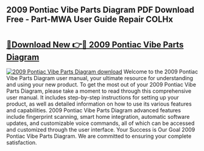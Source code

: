 ## 2009 Pontiac Vibe Parts Diagram PDF Download Free - Part-MWA User Guide Repair COLHx

# <h2><a href="http://dfktuu.blite.top/?on=2009+Pontiac+Vibe+Parts+Diagram">🔗Download New 👉🔴 2009 Pontiac Vibe Parts Diagram</a></h2>

[![2009 Pontiac Vibe Parts Diagram download](https://i.imgur.com/lujVjoI.png)](http://dfktuu.blite.top/?on=2009+Pontiac+Vibe+Parts+Diagram)
Welcome to the 2009 Pontiac Vibe Parts Diagram user manual, your ultimate resource for understanding and using your new product. To get the most out of your 2009 Pontiac Vibe Parts Diagram, please take a moment to read through this comprehensive user manual. It includes step-by-step instructions for setting up your product, as well as detailed information on how to use its various features and capabilities. 2009 Pontiac Vibe Parts Diagram advanced features include fingerprint scanning, smart home integration, automatic software updates, and customizable voice commands, all of which can be accessed and customized through the user interface. Your Success is Our Goal 2009 Pontiac Vibe Parts Diagram. We are committed to ensuring your complete satisfaction.
